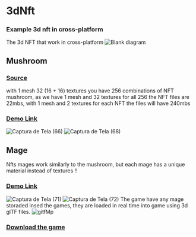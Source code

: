 # 3dNft
### Example 3d nft in cross-platform 

The 3d NFT that work in cross-platform
![Blank diagram](https://user-images.githubusercontent.com/52639395/117540320-22bb3d80-afe5-11eb-8b6e-39f5e4033ba7.jpeg)

## Mushroom
### [Source](https://lucasespinosa28.github.io/mushroomApp/)
with 1 mesh 32 (16 + 16) textures you have 256 combinations of NFT mushroom, as we have 1 mesh and 32 textures for all 256 the NFT files are 22mbs, with 1 mesh and 2 textures for each NFT the files will have 240mbs 

### [Demo Link](https://lucasespinosa28.github.io/mushroomApp/)
![Captura de Tela (66)](https://user-images.githubusercontent.com/52639395/117541264-6c0d8c00-afe9-11eb-8735-3cc6d9d1727f.png)
![Captura de Tela (68)](https://user-images.githubusercontent.com/52639395/117542295-6c5c5600-afee-11eb-9c70-1424ab37468a.png)

## Mage
Nfts mages work similarly to the mushroom, but each mage has a unique material instead of textures  !! 
### [Demo Link](https://lucasespinosa28.github.io/mageApp/)
![Captura de Tela (71)](https://user-images.githubusercontent.com/52639395/117542948-13da8800-aff1-11eb-9b95-586eca72b949.png)
![Captura de Tela (72)](https://user-images.githubusercontent.com/52639395/117542951-15a44b80-aff1-11eb-929d-1e1ae529b186.png)
The game have any mage storaded insed the games, they are loaded in real time into game using 3d glTF files.
![gitfMp](https://user-images.githubusercontent.com/52639395/117552246-8adb4500-b020-11eb-8c8f-fdf4506bf0c2.gif)

### [Download the game](https://github.com/lucasespinosa28/3dNft/archive/refs/tags/0.1.zip)
